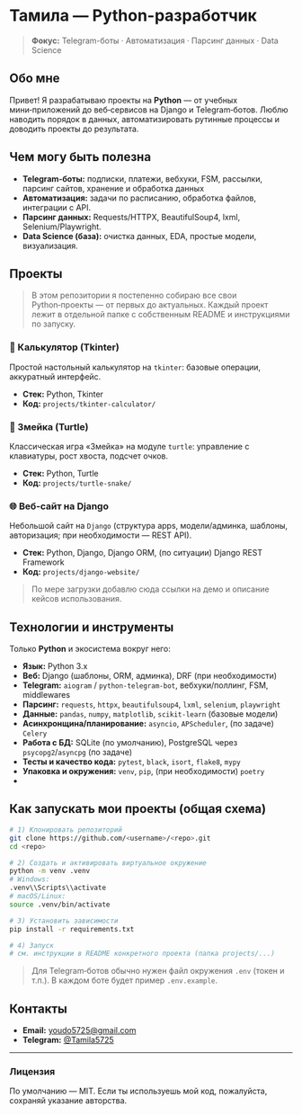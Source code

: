 # Тамила — Python-разработчик
> **Фокус:** Telegram-боты · Автоматизация · Парсинг данных · Data Science

<!--
Если хочешь баннер сверху — положи файл в `assets/banner.png` и раскомментируй строку ниже.
![Мой баннер](assets/banner.png)
-->

## Обо мне
Привет! Я разрабатываю проекты на **Python** — от учебных мини‑приложений до веб‑сервисов на Django и Telegram‑ботов. Люблю наводить порядок в данных, автоматизировать рутинные процессы и доводить проекты до результата.

## Чем могу быть полезна
* **Telegram‑боты:** подписки, платежи, вебхуки, FSM, рассылки, парсинг сайтов, хранение и обработка данных
* **Автоматизация:** задачи по расписанию, обработка файлов, интеграции с API.
* **Парсинг данных:** Requests/HTTPX, BeautifulSoup4, lxml, Selenium/Playwright.
* **Data Science (база):** очистка данных, EDA, простые модели, визуализация.

## Проекты
> В этом репозитории я постепенно собираю все свои Python‑проекты — от первых до актуальных. Каждый проект лежит в отдельной папке с собственным README и инструкциями по запуску.

### 🧮 Калькулятор (Tkinter)
Простой настольный калькулятор на `tkinter`: базовые операции, аккуратный интерфейс.

* **Стек:** Python, Tkinter
* **Код:** `projects/tkinter-calculator/`

### 🐍 Змейка (Turtle)
Классическая игра «Змейка» на модуле `turtle`: управление с клавиатуры, рост хвоста, подсчет очков.

* **Стек:** Python, Turtle
* **Код:** `projects/turtle-snake/`

### 🌐 Веб‑сайт на Django
Небольшой сайт на `Django` (структура apps, модели/админка, шаблоны, авторизация; при необходимости — REST API).

* **Стек:** Python, Django, Django ORM, (по ситуации) Django REST Framework
* **Код:** `projects/django-website/`

> По мере загрузки добавлю сюда ссылки на демо и описание кейсов использования.

## Технологии и инструменты

Только **Python** и экосистема вокруг него:
* **Язык:** Python 3.x
* **Веб:** Django (шаблоны, ORM, админка), DRF (при необходимости)
* **Telegram:** `aiogram` / `python-telegram-bot`, вебхуки/поллинг, FSM, middlewares
* **Парсинг:** `requests`, `httpx`, `beautifulsoup4`, `lxml`, `selenium`, `playwright`
* **Данные:** `pandas`, `numpy`, `matplotlib`, `scikit-learn` (базовые модели)
* **Асинхронщина/планирование:** `asyncio`, `APScheduler`, (по задаче) `Celery`
* **Работа с БД:** SQLite (по умолчанию), PostgreSQL через `psycopg2`/`asyncpg` (по задаче)
* **Тесты и качество кода:** `pytest`, `black`, `isort`, `flake8`, `mypy`
* **Упаковка и окружения:** `venv`, `pip`, (при необходимости) `poetry`
* 

## Как запускать мои проекты (общая схема)

```bash
# 1) Клонировать репозиторий
git clone https://github.com/<username>/<repo>.git
cd <repo>

# 2) Создать и активировать виртуальное окружение
python -m venv .venv
# Windows:
.venv\\Scripts\\activate
# macOS/Linux:
source .venv/bin/activate

# 3) Установить зависимости
pip install -r requirements.txt

# 4) Запуск
# см. инструкции в README конкретного проекта (папка projects/...)
```

> Для Telegram‑ботов обычно нужен файл окружения `.env` (токен и т.п.). В каждом боте будет пример `.env.example`.

## Контакты

* **Email:** [youdo5725@gmail.com](mailto:youdo5725@gmail.com)
* **Telegram:** [@Tamila5725](https://t.me/Tamila5725)

---

### Лицензия

По умолчанию — MIT. Если ты используешь мой код, пожалуйста, сохраняй указание авторства.
